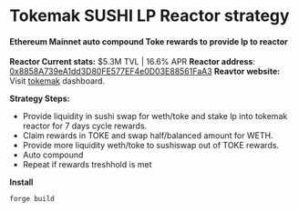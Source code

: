 # Tokemak SUSHI LP Reactor strategy

#### Ethereum Mainnet auto compound Toke rewards to provide lp to reactor
**Reactor Current stats:** $5.3M TVL | 16.6% APR
**Reactor address**: [0x8858A739eA1dd3D80FE577EF4e0D03E88561FaA3](https://etherscan.io/address/0x8858A739eA1dd3D80FE577EF4e0D03E88561FaA3)
**Reavtor website:** Visit [tokemak](https://app.tokemak.xyz/) dashboard.

**Strategy Steps:**

- Provide liquidity in sushi swap for weth/toke and stake lp into tokemak reactor for 7 days cycle rewards.
- Claim rewards in TOKE and swap half/balanced amount for WETH.
- Provide more liquidity  weth/toke to sushiswap out of TOKE rewards.
- Auto compound
- Repeat if rewards treshhold is met

**Install**

`````
forge build
`````